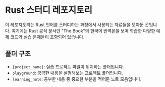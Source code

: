 # Rust 스터디 레포지토리

이 레포지토리는 Rust 언어를 스터디하는 과정에서 사용되는 자료들을 모아둔 곳입니다. 여기에는 Rust 공식 문서인 "The Book"의 한국어 번역본을 보며 학습한 다양한 예제 코드와 실습 문제들이 포함되어 있습니다.

## 폴더 구조

- `{project_name}`: 실습 프로젝트 파일이 위치하는 폴더입니다.
- `playground`: 궁금한 내용을 실험해보는 프로젝트 폴더입니다.
- `learning_note`: 공부한 내용 중 중요한 부분을 적어둔 노트 모음입니다.
